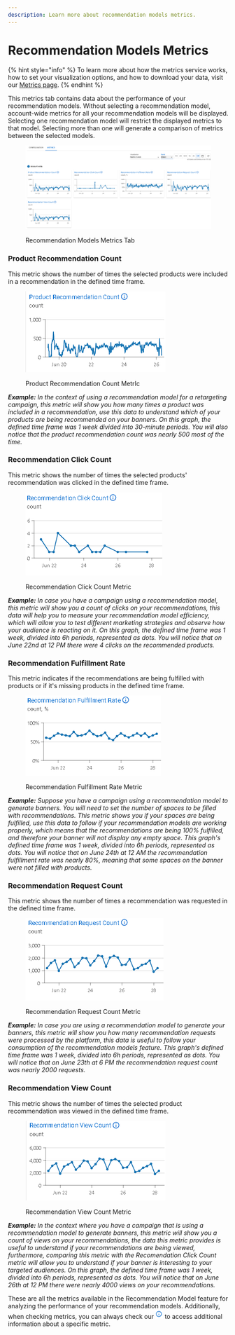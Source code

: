 ```yaml
---
description: Learn more about recommendation models metrics.
---
```


# Recommendation Models Metrics

{% hint style="info" %}
To learn more about how the metrics service works, how to set your visualization options, and how to download your data, visit our [Metrics page](../../metrics.md).&#x20;
{% endhint %}

This metrics tab contains data about the performance of your recommendation models. Without selecting a recommendation model, account-wide metrics for all your recommendation models will be displayed. Selecting one recommendation model will restrict the displayed metrics to that model. Selecting more than one will generate a comparison of metrics between the selected models.

<figure><img src="../../../.gitbook/assets/image (290).png" alt=""><figcaption><p>Recommendation Models Metrics Tab</p></figcaption></figure>

### **Product Recommendation Count**

This metric shows the number of times the selected products were included in a recommendation in the defined time frame.

<figure><img src="../../../.gitbook/assets/image (285).png" alt=""><figcaption><p>Product Recommendation Count MetrIc</p></figcaption></figure>

_**Example:** In the context of using a recommendation model for a retargeting campaign, this metric will show you how many times a product was included in a recommendation, use this data to understand which of your products are being recommended on your banners. On this graph, the defined time frame was 1 week divided into 30-minute periods. You will also notice that the product recommendation count was nearly 500 most of the time._

### **Recommendation Click Count**

This metric shows the number of times the selected products' recommendation was clicked in the defined time frame.

<figure><img src="../../../.gitbook/assets/image (294).png" alt=""><figcaption><p>Recommendation Click Count Metric</p></figcaption></figure>

_**Example:** In case you have a campaign using a recommendation model, this metric will show you a count of clicks on your recommendations, this data will help you to measure your recommendation model efficiency, which will allow you to test different marketing strategies and observe how your audience is reacting on it. On this graph, the defined time frame was 1 week, divided into 6h periods, represented as dots. You will notice that on June 22nd at 12 PM there were 4 clicks on the recommended products._

### **Recommendation Fulfillment Rate**

This metric indicates if the recommendations are being fulfilled with products or if it's missing products in the defined time frame.

<figure><img src="../../../.gitbook/assets/image (295).png" alt=""><figcaption><p>Recommendation Fulfillment Rate Metric</p></figcaption></figure>

_**Example:** Suppose you have a campaign using a recommendation model to generate banners. You will need to set the number of spaces to be filled with recommendations. This metric shows you if your spaces are being fulfilled, use this data to follow if your recommendation models are working properly, which means that the recommendations are being 100% fulfilled, and therefore your banner will not display any empty space. This graph's defined time frame was 1 week, divided into 6h periods, represented as dots. You will notice that on June 24th at 12 AM the recommendation fulfillment rate was nearly 80%, meaning that some spaces on the banner were not filled with products._

### **Recommendation Request Count**

This metric shows the number of times a recommendation was requested in the defined time frame.

<figure><img src="../../../.gitbook/assets/image (296).png" alt=""><figcaption><p>Recommendation Request Count Metric</p></figcaption></figure>

_**Example:** In case you are using a recommendation model to generate your banners,_ _this metric will show you how many recommendation requests were processed by the platform, this data is useful to follow your consumption of the recommendation models feature. This graph's defined time frame was 1 week, divided into 6h periods, represented as dots. You will notice that on June 23th at 6 PM the recommendation request count was nearly 2000 requests._

### **Recommendation View Count**

This metric shows the number of times the selected product recommendation was viewed in the defined time frame.

<figure><img src="../../../.gitbook/assets/image (298).png" alt=""><figcaption><p>Recommendation View Count Metric</p></figcaption></figure>

_**Example:** In the context where you have a campaign that is using a recommendation model to generate banners, this metric will show you a count of views on your recommendations, the data this metric provides is useful to understand if your recommendations are being viewed, furthermore, comparing this metric with the Recomendation Click Count metric will allow you to understand if your banner is interesting to your targeted audiences._ _On this graph, the defined time frame was 1 week, divided into 6h periods, represented as dots. You will notice that on June 26th at 12 PM there were nearly 4000 views on your recommendations._

These are all the metrics available in the Recommendation Model feature for analyzing the performance of your recommendation models. Additionally, when checking metrics, you can always check our <img src="../../../.gitbook/assets/image (28) (2).png" alt="Information" data-size="line"> to access additional information about a specific metric.
